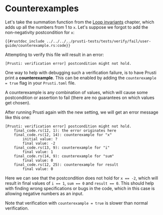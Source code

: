 # Counterexamples

Let's take the summation function from the [Loop invariants](loop_invariants.md) chapter, which adds up all the numbers from 1 to `x`. Let's suppose we forgot to add the non-negativity postcondition for `x`:

```rust,noplaypen
{{#rustdoc_include ../../../../prusti-tests/tests/verify/fail/user-guide/counterexample.rs:code}}
```

Attempting to verify this file will result in an error:
```plain
[Prusti: verification error] postcondition might not hold.
```

One way to help with debugging such a verification failure, is to have Prusti print a **counterexample**. This can be enabled by adding the `counterexample = true` flag in your `Prusti.toml` file.

A counterexample is any combination of values, which will cause some postcondition or assertion to fail (there are no guarantees on which values get chosen).

After running Prusti again with the new setting, we will get an error message like this one:
```plain
[Prusti: verification error] postcondition might not hold.
    final_code.rs(12, 1): the error originates here
    final_code.rs(12, 14): counterexample for "x"
        initial value: ?
        final value: -2
    final_code.rs(13, 9): counterexample for "i"
        final value: 1
    final_code.rs(14, 9): counterexample for "sum"
        final value: 0
    final_code.rs(12, 25): counterexample for result
        final value: 0
```

Here we can see that the postcondition does not hold for `x == -2`, which will result in final values of `i == 1`, `sum == 0` and `result == 0`. This should help with finding wrong specifications or bugs in the code, which in this case is allowing negative numbers as an input.


Note that verification with `counterexample = true` is slower than normal verification.
